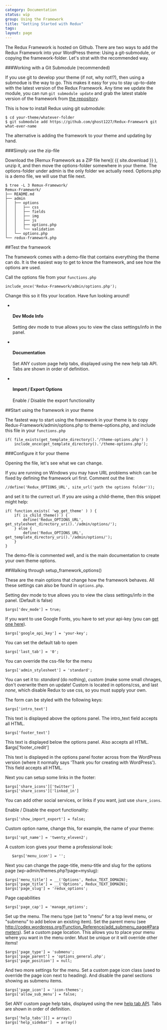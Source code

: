 ```yaml
---
category: Documentation
status: wip
group: Using the Framework
title: "Getting Started with Redux"
tags: 
layout: page
---
```


The Redux Framework is hosted on Github. There are two ways to add the Redux Framework into your WordPress theme: Using a git-submodule, or copying the framework-folder. Let's strat with the recommended way.

###Working with a Git Submodule (recommended)

If you use git to develop your theme (if not, why not!?), then using a submodue is the way to go. This makes it easy for you to stay up-to-date with the latest version of the Redux Framework. Any time we update the module, you can run ```git submodule update``` and grab the latest stable version of the framework from [the repository][red].

[red]: https://github.com/ghost1227/Redux-Framework

This is how to install Redux using git submodule:

    $ cd your-theme/whatever-folder
    $ git submodule add https://github.com/ghost1227/Redux-Framework git what-ever-name

The alternative is adding the framework to your theme and updating by hand.

###Simply use the zip-file

Download the [Remux Framework as a ZIP file here]( {{ site.download }} ), unzip it, and then move the options-folder somewhere in your  theme. The options-folder under admin is the only folder we actually need. Options.php is a demo file, we will use that file next.

    $ tree -L 3 Remux-Framework/
    Remux-Framework/
    ├── README.md
    ├── admin
    │   ├── options
    │   │   ├── css
    │   │   ├── fields
    │   │   ├── img
    │   │   ├── js
    │   │   ├── options.php
    │   │   └── validation
    │   └── options.php
    └── redux-framework.php

##Test the framework

The framework comes with a demo-file that contains everything the theme can do. It is the easiest way to get to know the framework, and see how the options are used.

Call the options file from your ```functions.php```

    include_once('Redux-Framework/admin/options.php');

Change this so it fits your location. Have fun looking around!

<div class="row-fluid">
    <ul class="thumbnails">
      <li class="span4">
        <div class="thumbnail">
          <a class="fancybox" rel="gallery" href="{{ site.base_dir }}/img/shots/9-Redux-Dev-Mode.png" title="Framework Dev Mode Section"><img alt="" src="{{ site.base_dir }}/img/shots/thumbs/9-Redux-Dev-Mode.png"></a>
          <h4>Dev Mode Info</h4>
          <p>Setting dev mode to true allows you to view the class settings/info in the panel.</p>
        </div>
      </li>
      <li class="span4">
        <div class="thumbnail">
          <a class="fancybox" rel="gallery" href="{{ site.base_dir }}/img/shots/7-Redux-Docs.png" title="Framework Dev Mode Section"><img alt="" src="{{ site.base_dir }}/img/shots/thumbs/7-Redux-Docs.png"></a>
          <h4>Documentation</h4>
          <p>Set ANY custom page help tabs, displayed using the new help tab API. Tabs are shown in order of definition.</p>
        </div>
      </li>
      <li class="span4">
        <div class="thumbnail">
          <a class="fancybox" rel="gallery" href="{{ site.base_dir }}/img/shots/6-Redux-Import-Export.png" title="Framework Dev Mode Section"><img alt="" src="{{ site.base_dir }}/img/shots/thumbs/6-Redux-Import-Export.png"></a>
          <h4>Import / Export Options</h4>
          <p>Enable / Disable the export functionality</p>
        </div>
      </li>
    </ul>
</div>



##Start using the framework in your theme

The fastest way to start using the framework in your theme is to copy Redux-Framework/admin/options.php to theme-options.php, and include this file in your ```functions.php```

    if( file_exists(get_template_directory().'/theme-options.php') )
        include_once(get_template_directory().'/theme-options.php');

###Configure it for your theme

Opening the file, let's see what we can change.

If you are running on Windows you may have URL problems which can be fixed by defining the framework url first. Comment out the line:

    //define('Redux_OPTIONS_URL', site_url('path the options folder'));

and set it to the currect url. If you are using a child-theme, then this snippet might help:

    if( function_exists( 'wp_get_theme' ) ) {
        if( is_child_theme() ) {
            define('Redux_OPTIONS_URL', get_stylesheet_directory_uri().'/admin/options/');
        } else {
            define('Redux_OPTIONS_URL', get_template_directory_uri().'/admin/options/');
        }
    }

The demo-file is commented well, and is the main documentation to create your own theme options.

##Walking through setup\_framework\_options()

These are the main options that change how the framework behaves. All these settings can also be found in ```options.php```.

Setting dev mode to true allows you to view the class settings/info in the panel. (Default is false)

    $args['dev_mode'] = true;

If you want to use Google Fonts, you have to set your api-key (you can [get one here][gfo]).

    $args['google_api_key'] = 'your-key';

[gfo]: https://code.google.com/apis/console/

You can set the default tab to open

    $args['last_tab'] = '0';

You can override the css-file for the menu

    $args['admin_stylesheet'] = 'standard';

You can set it to: *standard* (do nothing), *custom* (make some small chnages, don't overwrite them on update! Custom is located in options/css, and last *none*, which disable Redux to use css, so you must supply your own.

The form can be styled with the following keys:

    $args['intro_text']

This text is displayed above the options panel. The intro_text field accepts all HTML.

    $args['footer_text']

This text is displayed below the options panel. Also accepts all HTML.
    $args['footer_credit']

This text is displayed in the options panel footer across from the WordPress version (where it normally says \'Thank you for creating with WordPress\'). This field accepts all HTML.

Next you can setup some links in the footer:

    $args['share_icons']['twitter']
    $args['share_icons']['linked_in']

You can add other social services, or links if you want, just use ```share_icons```.

Enable / Disable the export functionality:

    $args['show_import_export'] = false;

Custom option name, change this, for example, the name of your theme:

    $args['opt_name'] = 'twenty_eleven2';

A custom icon gives your theme a professional look:

       $args['menu_icon'] = '';

Next you can change the page-title, menu-title and slug for the options page (wp-admin/themes.php?page=myslug):

    $args['menu_title'] = __('Options', Redux_TEXT_DOMAIN);
    $args['page_title'] = __('Options', Redux_TEXT_DOMAIN);
    $args['page_slug'] = 'redux_options';

Page capabilities

    $args['page_cap'] = 'manage_options';

Set up the menu. The menu type (set to "menu" for a top level menu, or "submenu" to add below an existing item). Set the parent menu (see http://codex.wordpress.org/Function_Reference/add_submenu_page#Parameters). Set a custom page location. This allows you to place your menu where you want in the menu order. Must be unique or it will override other items!

    $args['page_type'] = 'submenu';
    $args['page_parent'] = 'options_general.php';
    $args['page_position'] = null;

And two more settings for the menu. Set a custom page icon class (used to override the page icon next to heading). And disable the panel sections showing as submenu items.

    $args['page_icon'] = 'icon-themes';
    $args['allow_sub_menu'] = false;

Set ANY custom page help tabs, displayed using the new [help tab API](http://codex.wordpress.org/Function_Reference/add_help_tab). Tabs are shown in order of definition.

    $args['help_tabs'][] = array()
    $args['help_sidebar']  = array()

